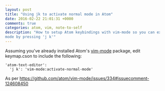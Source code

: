 ```yaml
---
layout: post
title: "Using jk to activate normal mode in Atom"
date: 2016-02-22 21:01:31 +0000
comments: true
categories: atom, vim, note-to-self
description: "How to setup Atom keybindings with vim-mode so you can exit insert
mode by pressing 'j k'"
---
```


Assuming you've already installed Atom's [vim-mode](https://github.com/atom/vim-mode) package, edit keymap.cson to include the following:

    'atom-text-editor':
      'j k': 'vim-mode:activate-normal-mode'

As per https://github.com/atom/vim-mode/issues/334#issuecomment-124608450
